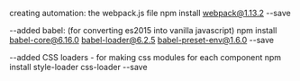 creating automation: the webpack.js file
npm install webpack@1.13.2 --save

--added babel: (for converting es2015 into vanilla javascript)
npm install babel-core@6.16.0 babel-loader@6.2.5 babel-preset-env@1.6.0 --save

--added CSS loaders - for making css modules for each component
npm install style-loader css-loader --save
